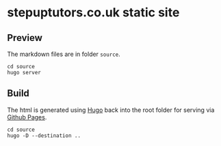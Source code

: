 # stepuptutors.co.uk static site

## Preview

The markdown files are in folder `source`.

```
cd source
hugo server
```

## Build

 The html is generated using [Hugo](https://gohugo.io/) back into the root folder for serving via [Github Pages](https://pages.github.com/).

```
cd source
hugo -D --destination ..
```